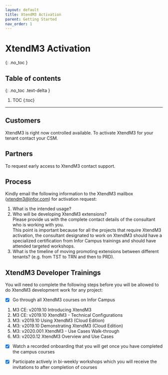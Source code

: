 ```yaml
---
layout: default
title: XtendM3 Activation
parent: Getting Started
nav_order: 1
---
```


# XtendM3 Activation
{: .no_toc }

## Table of contents
{: .no_toc .text-delta }

1. TOC
{:toc}

---

## Customers
XtendM3 is right now controlled available. To activate XtendM3 for your tenant contact your CSM. 

## Partners
To request early access to XtendM3 contact support.

## Process
Kindly email the following information to the XtendM3 mailbox ([xtendm3@infor.com](mailto://xtendm3@infor.com)) for activation request:   
1. What is the intended usage?  
2. Who will be developing XtendM3 extensions?  
Please provide us with the complete contact details of the consultant who is working with you.  
This point is important because for all the projects that require XtendM3 activation, the consultant designated to work on XtendM3 should have a specialized certification from Infor Campus trainings and should have attended targeted workshops. 
3.	What is the timeline of moving promoting extensions between different tenants? (e.g. from TST to TRN and then to PRD).  

## XtendM3 Developer Trainings
You will need to complete the following steps before you will be allowed to do XtendM3 development work for any project:  

- [x] Go through all XtendM3 courses on Infor Campus
 1. M3 CE: v2019.10 Introducing XtendM3
 2. M3 CE: v2019.10 XtendM3 - Technical Configurations
 3. M3: v2019.10 Using XtendM3 (Cloud Edition)
 4. M3: v2019.10 Demonstrating XtendM3 (Cloud Edition)
 5. M3: v2020.001 XtendM3 - Use Cases Walk-through
 6. M3: v2020.12 XtendM3 Overview and Use Cases

- [x] Watch a recorded onboarding that you will get once you have completed the campus courses

- [x] Participate actively in bi-weekly workshops which you will receive the invitations to after completion of courses
